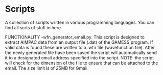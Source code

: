 # Scripts
A collection of scripts written in various programming languages. You can find all sorts of stuff in here.

FUNCTIONALITY
-wfn_generator_email.py:
This script is designed to extract AIMPAC data from an output file (.dat) of the GAMESS program. If valid data is found these are written to a .wfn file (wavefunction file). After the newly generated file have been saved the script will automatically send it to a designated email address specified into the script. NOTE: the script will check for the dimension of the file to ensure that can be attached to the email. The size limit is of 25MB for Gmail.
